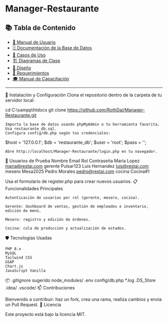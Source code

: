 # Manager-Restaurante


## 📚 Tabla de Contenido

- [📖 Manual de Usuario](#manual-de-usuario)
- [🗄️ Documentación de la Base de Datos](#documentación-de-la-base-de-datos)
- [🧩 Casos de Uso](#casos-de-uso)
- [🏗️ Diagramas de Clase](#diagramas-de-clase)
- [🎨 Diseño](#diseño)
- [📝 Requerimientos](#requerimientos)
- [🎓 Manual de Capacitación](#manual-de-capacitación)

---

🚀 Instalación y Configuración
    Clona el repositorio dentro de la carpeta de tu servidor local:

cd C:\xampp\htdocs
git clone https://github.com/RothDai/Manager-Restaurante.git

    Importa la base de datos usando phpMyAdmin o tu herramienta favorita. Usa restaurante_db.sql.
    Configura config/db.php según tus credenciales:

$host = '127.0.0.1';
$db = 'restaurante_db';
$user = 'root';
$pass = '';

    Abre http://localhost/Manager-Restaurante/login.php en tu navegador.

🔑 Usuarios de Prueba
Nombre	Email	Rol	Contraseña
Maria Lopez	maria@restai.com	gerente	Pulsar123
Luis Hernandez	luis@restai.com	mesero	Mesa2025
Pedro Morales	pedro@restai.com	cocina	Cocina#1

Usa el formulario de register.php para crear nuevos usuarios.
📋 Funcionalidades Principales

    Autenticación de usuarios por rol (gerente, mesero, cocina).

    Gerente: dashboard de ventas, gestión de empleados e inventario, edición de menú.

    Mesero: registro y edición de órdenes.

    Cocina: cola de producción y actualización de estados.

🛡️ Tecnologías Usadas

    PHP 8.x
    MySQL
    Tailwind CSS
    GSAP
    Chart.js
    JavaScript Vanilla

📦 .gitignore sugerido
node_modules/
.env
config/db.php
*.log
.DS_Store
.idea/
.vscode/
📫 Contribuciones

Bienvenido a contribuir: haz un fork, crea una rama, realiza cambios y envía un Pull Request.
📄 Licencia

Este proyecto está bajo la licencia MIT.
